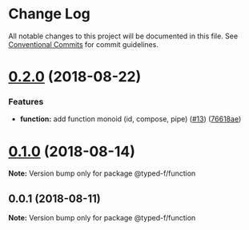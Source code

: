 # Change Log

All notable changes to this project will be documented in this file.
See [Conventional Commits](https://conventionalcommits.org) for commit guidelines.

<a name="0.2.0"></a>
# [0.2.0](https://github.com/Ailrun/typed-f/compare/v0.1.0...v0.2.0) (2018-08-22)


### Features

* **function:** add function monoid (id, compose, pipe) ([#13](https://github.com/Ailrun/typed-f/issues/13)) ([76618ae](https://github.com/Ailrun/typed-f/commit/76618ae))





<a name="0.1.0"></a>
# [0.1.0](https://github.com/Ailrun/typed-f/compare/v0.0.1...v0.1.0) (2018-08-14)

**Note:** Version bump only for package @typed-f/function





<a name="0.0.1"></a>
## 0.0.1 (2018-08-11)

**Note:** Version bump only for package @typed-f/function
